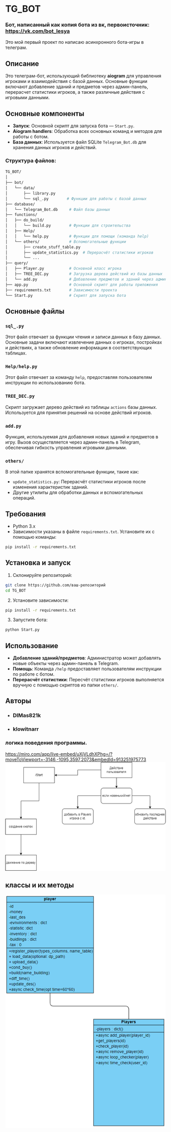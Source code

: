 # TG_BOT

### Бот, написанный как копия бота из вк, первоисточник: https://vk.com/bot_lesya 
Это мой первый проект по написаю асинхронного бота-игры в телеграм.

## Описание

Это телеграм-бот, использующий библиотеку **aiogram** для управления игроками и взаимодействия с базой данных. Основные функции включают добавление зданий и предметов через админ-панель, перерасчет статистики игроков, а также различные действия с игровыми данными.

## Основные компоненты

- **Запуск**: Основной скрипт для запуска бота — `Start.py`.
- **Aiogram handlers**: Обработка всех основных команд и методов для работы с ботом.
- **База данных**: Используется файл SQLite `Telegram_Bot.db` для хранения данных игроков и действий.

### Структура файлов:

```bash
TG_BOT/
│
├── bot/
│   └── data/
│       ├── library.py
│       └── sql_.py        # Функции для работы с базой данных
├── database/
│   └── Telegram_Bot.db     # Файл базы данных
├── functions/
│   ├── do_build/
│   │   └── build.py        # Функции для строительства
│   ├── Help/
│   │   └── help.py         # Функции для помощи (команда help)
│   └── others/             # Вспомогательные функции
│       ├── create_stuff_table.py
│       ├── update_statistics.py  # Перерасчёт статистики игроков
│       └── ...
├── query/
│   ├── Player.py           # Основной класс игрока
│   ├── TREE_DEC.py         # Загрузка дерева действий из базы данных
│   └── add.py              # Добавление предметов и зданий через админ-панель
├── app.py                  # Основной скрипт для работы приложения
├── requirements.txt        # Зависимости проекта
└── Start.py                # Скрипт для запуска бота
```

## Основные файлы

### `sql_.py`

Этот файл отвечает за функции чтения и записи данных в базу данных. Основные задачи включают извлечение данных о игроках, постройках и действиях, а также обновление информации в соответствующих таблицах.

### `Help/help.py`

Этот файл отвечает за команду `help`, предоставляя пользователям инструкции по использованию бота.

### `TREE_DEC.py`

Скрипт загружает дерево действий из таблицы `actions` базы данных. Используется для принятия решений на основе действий игроков.

### `add.py`

Функция, используемая для добавления новых зданий и предметов в игру. Вызов осуществляется через админ-панель в Telegram, обеспечивая гибкость управления игровыми данными.

### `others/`

В этой папке хранятся вспомогательные функции, такие как:
- `update_statistics.py`: Перерасчёт статистики игроков после изменения характеристик зданий.
- Другие утилиты для обработки данных и вспомогательных операций.

## Требования

- Python 3.x
- Зависимости указаны в файле `requirements.txt`. Установите их с помощью команды:

```bash
pip install -r requirements.txt
```

## Установка и запуск

1. Склонируйте репозиторий:

```bash
git clone https://github.com/ваш-репозиторий
cd TG_BOT
```

2. Установите зависимости:

```bash
pip install -r requirements.txt
```

3. Запустите бота:

```bash
python Start.py
```

## Использование

- **Добавление зданий/предметов**: Администратор может добавлять новые объекты через админ-панель в Telegram.
- **Помощь**: Команда `/help` предоставляет пользователям инструкции по работе с ботом.
- **Перерасчёт статистики**: Пересчёт статистики игроков выполняется вручную с помощью скриптов из папки `others/`.

## Авторы

- ### **DIMas821k**
- ### **klowitnarr**


### логика поведения программы. 
https://miro.com/app/live-embed/uXjVLdhXPhg=/?moveToViewport=-3146,-1095,3597,2073&embedId=913251975773
![Alt-описание изображения](readme/Диаграмма%20без%20названия.png)

## классы и их методы

![ALT-classel](readme/img.png)